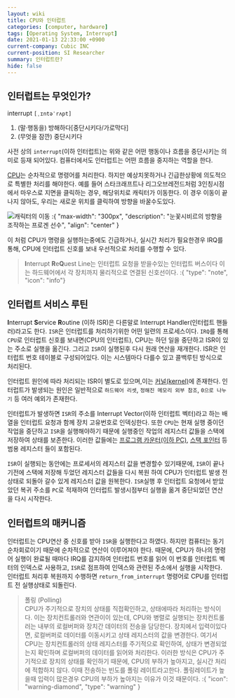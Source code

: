 ```yaml
---
layout: wiki
title: CPU와 인터럽트
categories: [computer, hardware]
tags: [Operating System, Interrupt]
date: 2021-01-13 22:33:00 +0900
current-company: Cubic INC
current-position: SI Researcher
summary: 인터럽트란?
hide: false
---
```


## 인터럽트는 무엇인가?

interrupt `[ˌɪntəˈrʌpt]`
1. (말·행동을) 방해하다[중단시키다/가로막다]
2. (무엇을 잠깐) 중단시키다

사전 상의 `interrupt`(이하 인터럽트)는 위와 같은 어떤 행동이나 흐름을 중단시키는 의미로 등재 되어있다.
컴퓨터에서도 인터럽트는 어떤 흐름을 중지하는 역할을 한다.

[CPU]()는 순차적으로 명령어를 처리한다. 하지만 예상치못하거나 긴급한상황에 의도적으로 특별한 처리를 해야한다.
예를 들어 스타크래프트나 리그오브레전드처럼 3인칭시점에서 마우스로 지면을 클릭하는 경우, 해당위치로 캐릭터가 이동한다.
이 경우 이동이 끝나지 않아도, 우리는 새로운 위치를 클릭하여 방향을 바꿀수도있다. 

![캐릭터의 이동](/post/computer/move-unit.png)
:{ "max-width": "300px", "description": "눈꽃시비르의 방향을 조작하는 프로겐 선수", "align": "center" }

이 처럼 CPU가 명령을 실행하는중에도 긴급하거나, 실시간 처리가 필요한경우 IRQ를 통해, CPU에 인터럽트 신호를 보내 우선적으로 처리를 수행할 수 있다.

> **I**nterrupt **R**e**Q**uest Line는 인터럽트 요청을 받을수있는 인터럽트 버스이다 이는 하드웨어에서 각 장치까지 물리적으로 연결된 신호선이다.
:{ "type": "note", "icon": "info"}

## 인터럽트 서비스 루틴

**I**nterrupt **S**ervice **R**outine (이하 ISR)은 다른말로 Interrupt Handler(인터럽트 핸들러)라고도 한다.
`ISR`은 인터럽트를 처리하기위한 어떤 일련의 프로세스이다. `IRQ`를 통해 `CPU`로 인터럽트 신호를 보내면(CPU의 인터럽트), CPU는 하던 일을 중단하고 ISR이 있는 주소로 실행을 옮긴다.
그리고 `ISR`이 실행된후 다시 원래 연산을 재개한다. ISR은 인터럽트 번호 테이블로 구성되어있다. 이는 시스템마다 다를수 있고 콜백루틴 방식으로 처리된다.

인터럽트 원인에 따라 처리되는 ISR이 별도로 있으며,이는 [커널(kernel)]()에 존재한다. 
인터럽트가 발생되는 원인은 일반적으로 `하드웨어 리셋`, `정해진 메모리 외부 참조`, `0으로 나누기` 등 여러 예외가 존재한다.

인터럽트가 발생하면 `ISR`의 주소를 Interrupt Vector(이하 인터럽트 벡터)라고 하는 배열을 인터럽트 요청과 함께 장치 고유번호로 인덱싱한다.
또한 `CPU`는 현재 실행 중이던 작업을 중단하고 `ISR`을 실행해야하기 때문에 실행중인 작업의 레지스터 값들을 스택에 저장하여 상태를 보존한다.
이러한 값들에는 [프로그램 카운터(이하 PC)](), [스택 포인터]() 등 범용 레지스터 들이 포함된다. 

`ISR`이 실행되는 동안에는 프로세서의 레지스터 값을 변경할수 있기때문에, `ISR`이 끝나기전에 스택에 저장해 두었던 레지스터 값들을 다시 복원 하여 CPU가 인터럽트 발생 전 상태로 되돌아 갈수 있게 레지스터 값을 원복한다.
`ISR`실행 후 인터럽트 요청에서 받았았던 복귀 주소를 `PC`로 적재하여 인터럽트 발생시점부터 실행을 옮겨 중단되었던 연산을 다시 시작한다.

## 인터럽트의 매커니즘

인터럽트는 CPU연산 중 신호를 받아 `ISR`을 실행한다고 하였다. 하지만 컴퓨터는 동기순차회로이기 때문에 순차적으로 연산이 이루어져야 한다.
때문에, CPU가 하나의 명령어 실행이 완료될 때마다 IRQ를 감지하여 인터럽트 번호를 읽어 이 번호를 인터럽트 벡터의 인덱스로 사용하고, `ISR`로 점프하여 인덱스와 관련된 주소에서 실행을 시작한다.
인터럽트 처리후 복원까지 수행하면 `return_from_interrupt` 명령어로 CPU를 인터럽트 전 실행상태로 되돌린다.

> 폴링 (Polling)  
> CPU가 주기적으로 장치의 상태를 직접확인하고, 상태에따라 처리하는 방식이다. 이는 장치컨트롤러와 연관이이 있는데, CPU와 병렬로 실행되는 장치컨트롤러는 내부의 로컬버퍼와 장치간 데이터의 전송을 담당한다.
> 장치에서 입력이있다면, 로컬버퍼로 데이터를 이동시키고 상태 레지스터의 값을 변경한다. 여기서 CPU는 장치컨트롤러의 상태 레지스터를 주기적으로 확인하여, 상태가 변경되었는지 확인하며 로컬버퍼의 데이터를 읽어와 처리한다.
> 이러한 방식은 CPU가 주기적으로 장치의 상태를 확인하기 때문에, CPU의 부하가 높아지고, 실시간 처리에 적합하지 않다. 이때 전송하는 빈도를 폴링 레이트라고한다.  폴링레이트가 높을때 입력이 많은경우 CPU의 부하가 높아지는 이유가 이것 때문이다.
:{ "icon": "warning-diamond", "type": "warning" }